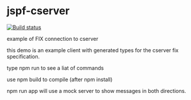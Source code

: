 # jspf-cserver
[![Build status](https://ci.appveyor.com/api/projects/status/38swfkjel2137ntc?svg=true)](https://ci.appveyor.com/project/TimelordUK/jspf-cserver)


example of FIX connection to cserver

this demo is an example client with generated types for the cserver fix specification. 

type npm run to see a liat of commands

use npm build to compile (after npm install)

npm run app will use a mock server to show messages in both directions.
